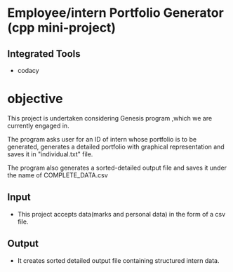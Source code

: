# Employee/intern Portfolio Generator (cpp mini-project)


## Integrated Tools 
* codacy

# objective
 This project is undertaken considering Genesis program ,which we are currently engaged in. 
 
 The program asks user for an ID of intern whose portfolio is to be generated,
 generates a detailed portfolio with graphical representation and saves it in "individual.txt" file.
 
 The program also generates a sorted-detailed output file and saves it under the name of COMPLETE_DATA.csv
 
 
 ## Input
 *  This project accepts data(marks and personal data) in the form of a csv file.
 
 ## Output
 * It creates sorted detailed output file containing structured intern data.
